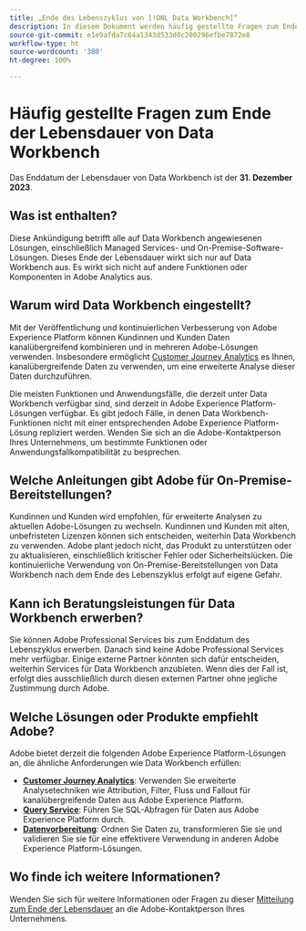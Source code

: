 ```yaml
---
title: „Ende des Lebenszyklus von [!DNL Data Workbench]“
description: In diesem Dokument werden häufig gestellte Fragen zum Ende der Lebensdauer von  [!DNL Data Workbench] behandelt.
source-git-commit: e1e9afda7c64a1343d533d0c200296efbe7872e8
workflow-type: ht
source-wordcount: '380'
ht-degree: 100%

---
```



# Häufig gestellte Fragen zum Ende der Lebensdauer von Data Workbench

Das Enddatum der Lebensdauer von Data Workbench ist der **31. Dezember 2023**.

## Was ist enthalten?

Diese Ankündigung betrifft alle auf Data Workbench angewiesenen Lösungen, einschließlich Managed Services- und On-Premise-Software-Lösungen. Dieses Ende der Lebensdauer wirkt sich nur auf Data Workbench aus. Es wirkt sich nicht auf andere Funktionen oder Komponenten in Adobe Analytics aus.

## Warum wird Data Workbench eingestellt?

Mit der Veröffentlichung und kontinuierlichen Verbesserung von Adobe Experience Platform können Kundinnen und Kunden Daten kanalübergreifend kombinieren und in mehreren Adobe-Lösungen verwenden. Insbesondere ermöglicht [Customer Journey Analytics](https://experienceleague.adobe.com/docs/analytics-platform/using/cja-landing.html?lang=de) es Ihnen, kanalübergreifende Daten zu verwenden, um eine erweiterte Analyse dieser Daten durchzuführen.

Die meisten Funktionen und Anwendungsfälle, die derzeit unter Data Workbench verfügbar sind, sind derzeit in Adobe Experience Platform-Lösungen verfügbar. Es gibt jedoch Fälle, in denen Data Workbench-Funktionen nicht mit einer entsprechenden Adobe Experience Platform-Lösung repliziert werden. Wenden Sie sich an die Adobe-Kontaktperson Ihres Unternehmens, um bestimmte Funktionen oder Anwendungsfallkompatibilität zu besprechen.

## Welche Anleitungen gibt Adobe für On-Premise-Bereitstellungen?

Kundinnen und Kunden wird empfohlen, für erweiterte Analysen zu aktuellen Adobe-Lösungen zu wechseln. Kundinnen und Kunden mit alten, unbefristeten Lizenzen können sich entscheiden, weiterhin Data Workbench zu verwenden. Adobe plant jedoch nicht, das Produkt zu unterstützen oder zu aktualisieren, einschließlich kritischer Fehler oder Sicherheitslücken. Die kontinuierliche Verwendung von On-Premise-Bereitstellungen von Data Workbench nach dem Ende des Lebenszyklus erfolgt auf eigene Gefahr.

## Kann ich Beratungsleistungen für Data Workbench erwerben?

Sie können Adobe Professional Services bis zum Enddatum des Lebenszyklus erwerben. Danach sind keine Adobe Professional Services mehr verfügbar. Einige externe Partner könnten sich dafür entscheiden, weiterhin Services für Data Workbench anzubieten. Wenn dies der Fall ist, erfolgt dies ausschließlich durch diesen externen Partner ohne jegliche Zustimmung durch Adobe.

## Welche Lösungen oder Produkte empfiehlt Adobe?

Adobe bietet derzeit die folgenden Adobe Experience Platform-Lösungen an, die ähnliche Anforderungen wie Data Workbench erfüllen:

* [**Customer Journey Analytics**](https://experienceleague.adobe.com/docs/analytics-platform/using/cja-landing.html?lang=de): Verwenden Sie erweiterte Analysetechniken wie Attribution, Filter, Fluss und Fallout für kanalübergreifende Daten aus Adobe Experience Platform.
* [**Query Service**](https://experienceleague.adobe.com/docs/experience-platform/query/home.html?lang=de): Führen Sie SQL-Abfragen für Daten aus Adobe Experience Platform durch.
* [**Datenvorbereitung**](https://experienceleague.adobe.com/docs/experience-platform/data-prep/home.html?lang=de): Ordnen Sie Daten zu, transformieren Sie sie und validieren Sie sie für eine effektivere Verwendung in anderen Adobe Experience Platform-Lösungen.

## Wo finde ich weitere Informationen?

Wenden Sie sich für weitere Informationen oder Fragen zu dieser [Mitteilung zum Ende der Lebensdauer](https://express.adobe.com/page/GSu6oKOD88GAj/) an die Adobe-Kontaktperson Ihres Unternehmens.
